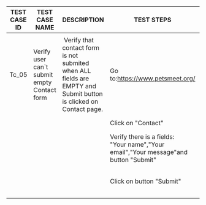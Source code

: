 | TEST CASE ID | TEST CASE NAME                               | DESCRIPTION                                                                                                       | TEST STEPS                                                                              | EXPECTED RESULTS                                                                 |
| ------------ | -------------------------------------------- | ----------------------------------------------------------------------------------------------------------------- | --------------------------------------------------------------------------------------- | -------------------------------------------------------------------------------- |
|              |                                              |                                                                                                                   |                                                                                         |                                                                                  |
| Tc_05        | Verify user can\`t submit empty Contact form |  Verify that contact form is not submited when ALL fields are EMPTY and Submit button is clicked on Contact page. | Go to:https://www.petsmeet.org/                                                         | User is redirected to the page https://www.petsmeet.org/                         |
|              |                                              |                                                                                                                   | Click on "Contact"                                                                      | Page is scrolling to the Contact field                                           |
|              |                                              |                                                                                                                   | Verify there is a fields:<br>"Your name","Your email","Your message"and button "Submit" | All fields are visible.                                                          |
|              |                                              |                                                                                                                   | Click on button "Submit"                                                                | The message apears in all fields:<br> "Popunite ovo polje".Form is not submited. |
